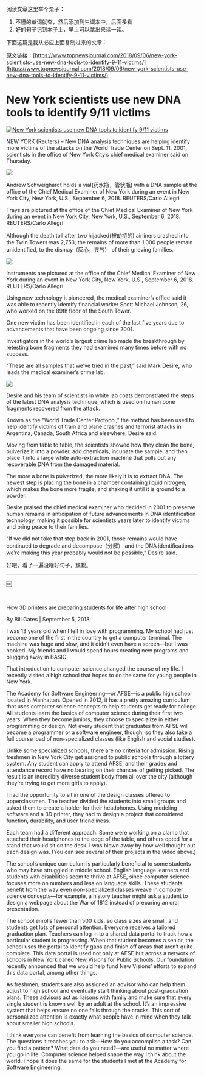 阅读文章这里举个栗子：

1. 不懂的单词就查，然后添加到生词本中，后面多看
2. 好的句子记到本子上，早上可以拿出来读一读。

下面这篇是我从必应上面复制过来的文章：

原文链接：[https://www.topnewsjournal.com/2018/09/06/new-york-scientists-use-new-dna-tools-to-identify-9-11-victims/](https://www.topnewsjournal.com/2018/09/06/new-york-scientists-use-new-dna-tools-to-identify-9-11-victims/)

# New York scientists use new DNA tools to identify 9/11 victims

[![](https://www.topnewsjournal.com/wp-content/uploads/2018/09/1536275796_-696x464. "New York scientists use new DNA tools to identify 9/11 victims")](https://www.topnewsjournal.com/wp-content/uploads/2018/09/1536275796_)

NEW YORK \(Reuters\) – New DNA analysis techniques are helping identify more victims of the attacks on the World Trade Center on Sept. 11, 2001, scientists in the office of New York City’s chief medical examiner said on Thursday.

![](https://www.topnewsjournal.com/wp-content/uploads/2018/09/New-York-scientists-use-new-DNA-tools-to-identify-911-victims)

Andrew Schweighardt holds a vial\(药水瓶，管状瓶\) with a DNA sample at the office of the Chief Medical Examiner of New York during an event in New York City, New York, U.S., September 6, 2018. REUTERS/Carlo Allegri

Trays are pictured at the office of the Chief Medical Examiner of New York during an event in New York City, New York, U.S., September 6, 2018. REUTERS/Carlo Allegri

Although the death toll after two hijacked\(被劫持的\) airliners crashed into the Twin Towers was 2,753, the remains of more than 1,000 people remain unidentified, to the dismay（灰心，丧气） of their grieving families.

![](https://www.topnewsjournal.com/wp-content/uploads/2018/09/1536275794_854_New-York-scientists-use-new-DNA-tools-to-identify-911-victims)

Instruments are pictured at the office of the Chief Medical Examiner of New York during an event in New York City, New York, U.S., September 6, 2018. REUTERS/Carlo Allegri

Using new technology it pioneered, the medical examiner’s office said it was able to recently identify financial worker Scott Michael Johnson, 26, who worked on the 89th floor of the South Tower.

One new victim has been identified in each of the last five years due to advancements that have been ongoing since 2001.

Investigators in the world’s largest crime lab made the breakthrough by retesting bone fragments they had examined many times before with no success.

“These are all samples that we’ve tried in the past,” said Mark Desire, who leads the medical examiner’s crime lab.

![](https://www.topnewsjournal.com/wp-content/uploads/2018/09/1536275795_341_New-York-scientists-use-new-DNA-tools-to-identify-911-victims)

Desire and his team of scientists in white lab coats demonstrated the steps of the latest DNA analysis technique, which is used on human bone fragments recovered from the attack.

Known as the “World Trade Center Protocol,” the method has been used to help identify victims of train and plane crashes and terrorist attacks in Argentina, Canada, South Africa and elsewhere, Desire said.

Moving from table to table, the scientists showed how they clean the bone, pulverize it into a powder, add chemicals, incubate the sample, and then place it into a large white auto-extraction machine that pulls out any recoverable DNA from the damaged material.

The more a bone is pulverized, the more likely it is to extract DNA. The newest step is placing the bone in a chamber containing liquid nitrogen, which makes the bone more fragile, and shaking it until it is ground to a powder.

Desire praised the chief medical examiner who decided in 2001 to preserve human remains in anticipation of future advancements in DNA identification technology, making it possible for scientists years later to identify victims and bring peace to their families.

“If we did not take that step back in 2001, those remains would have continued to degrade and decompose（分解） and the DNA identifications we’re making this year probably would not be possible,” Desire said.

好吧，看了一遍没啥好句子，尴尬。

---

￼



 



How 3D printers are preparing students for life after high school



By Bill Gates \| September 5, 2018



I was 13 years old when I fell in love with programming. My school had just become one of the first in the country to get a computer terminal. The machine was huge and slow, and it didn’t even have a screen—but I was hooked. My friends and I would spend hours creating new programs and plugging away in BASIC.



That introduction to computer science changed the course of my life. I recently visited a high school that hopes to do the same for young people in New York.



The Academy for Software Engineering—or AFSE—is a public high school located in Manhattan. Opened in 2012, it has a pretty amazing curriculum that uses computer science concepts to help students get ready for college. All students learn the basics of computer science during their first two years. When they become juniors, they choose to specialize in either programming or design. Not every student that graduates from AFSE will become a programmer or a software engineer, though, so they also take a full course load of non-specialized classes \(like English and social studies\).



Unlike some specialized schools, there are no criteria for admission. Rising freshmen in New York City get assigned to public schools through a lottery system. Any student can apply to attend AFSE, and their grades and attendance record have no bearing on their chances of getting picked. The result is an incredibly diverse student body from all over the city \(although they’re trying to get more girls to apply\).



I had the opportunity to sit in one of the design classes offered to upperclassmen. The teacher divided the students into small groups and asked them to create a holder for their headphones. Using modeling software and a 3D printer, they had to design a project that considered function, durability, and user friendliness.



Each team had a different approach. Some were working on a clamp that attached their headphones to the edge of the table, and others opted for a stand that would sit on the desk. I was blown away by how well thought out each design was. \(You can see several of their projects in the video above.\)



The school’s unique curriculum is particularly beneficial to some students who may have struggled in middle school. English language learners and students with disabilities seem to thrive at AFSE, since computer science focuses more on numbers and less on language skills. These students benefit from the way even non-specialized classes weave in computer science concepts—for example, a history teacher might ask a student to design a webpage about the War of 1812 instead of preparing an oral presentation.



The school enrolls fewer than 500 kids, so class sizes are small, and students get lots of personal attention. Everyone receives a tailored graduation plan. Teachers can log in to a shared data portal to track how a particular student is progressing. When that student becomes a senior, the school uses the portal to identify gaps and finish off areas that aren’t quite complete. This data portal is used not only at AFSE but across a network of schools in New York called New Visions for Public Schools. Our foundation recently announced that we would help fund New Visions’ efforts to expand this data portal, among other things.



As freshmen, students are also assigned an advisor who can help them adjust to high school and eventually start thinking about post-graduation plans. These advisors act as liaisons with family and make sure that every single student is known well by an adult at the school. It’s an impressive system that helps ensure no one falls through the cracks. This sort of personalized attention is exactly what people have in mind when they talk about smaller high schools.



I think everyone can benefit from learning the basics of computer science. The questions it teaches you to ask—How do you accomplish a task? Can you find a pattern? What data do you need?—are useful no matter where you go in life. Computer science helped shape the way I think about the world. I hope it does the same for the students I met at the Academy for Software Engineering.

